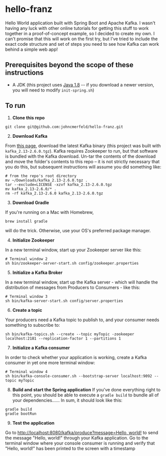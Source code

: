 # hello-franz
Hello World application built with Spring Boot and Apache Kafka. I wasn't having any luck with other online tutorials for getting this stuff to work together in a proof-of-concept example, so I decided to create my own. I can't promise that this will work on the first try, but I've tried to include the exact code structure and set of steps you need to see how Kafka can work behind a simple web app!

## Prerequisites beyond the scope of these instructions
  - A JDK (this project uses [Java 1.8](https://www.oracle.com/java/technologies/javase/javase-jdk8-downloads.html) -- if you download a newer version, you will need to modify `init-spring.sh`)

## To run
  1. **Clone this repo**
```shell
git clone git@github.com:johncmerfeld/hello-franz.git
```

  2. **Download Kafka**

From [this page](https://kafka.apache.org/downloads), download the latest Kafka binary (this project was built with `kafka_2.13-2.6.0.tgz`). Kafka requires Zookeeper to run, but that software is bundled with the Kafka download. Un-tar the contents of the download and move the folder's contents to this repo – it is not strictly necessary that you do this, but subsequent instructions will assume you did something like:
```shell
# from the repo's root directory
mv ~/Downloads/kafka_2.13-2.6.0.tgz .
tar --exclude=LICENSE -xzvf kafka_2.13-2.6.0.tgz
mv kafka_2.13-2.6.0/* .
rm -rf kafka_2.13-2.6.0 kafka_2.13-2.6.0.tgz
```

  3. **Download Gradle**

If you're running on a Mac with Homebrew, 
```shell
brew install gradle
```
will do the trick. Otherwise, use your OS's preferred package manager.

  4. **Initialize Zookeeper**

In a new terminal window, start up your Zookeeper server like this:
```shell
# Terminal window 2
sh bin/zookeeper-server-start.sh config/zookeeper.properties
```

  5. **Initialize a Kafka Broker**

In a new terminal window, start up the Kafka server - which will handle the distribution of messages from Producers to Consumers - like this: 
```shell
# Terminal window 3
sh bin/kafka-server-start.sh config/server.properties
```

  6. **Create a topic**

Your producers need a Kafka topic to publish to, and your consumer needs something to subscribe to: 
```shell
sh bin/kafka-topics.sh --create --topic myTopic -zookeeper localhost:2181 --replication-factor 1 --partitions 1
```

  7. **Initialize a Kafka consumer**

In order to check whether your application is working, create a Kafka consumer in yet one more terminal window: 
```shell
# Terminal window 4
sh bin/kafka-console-consumer.sh --bootstrap-server localhost:9092 --topic myTopic
```

  8. **Build and start the Spring application**
If you've done everything right to this point, you should be able to execute a `gradle build` to bundle all of your dependencies...... In sum, it should look like this:
```shell
gradle build
gradle bootRun
```

  9. **Test the application**

  Go to [http://localhost:8080/kafka/produce?message=Hello, world!](http://localhost:8080/kafka/produce?message=Hello,%20world!) to send the message "Hello, world!" through your Kafka application. Go to the terminal window where your console consumer is running and verify that "Hello, world!" has been printed to the screen with a timestamp

